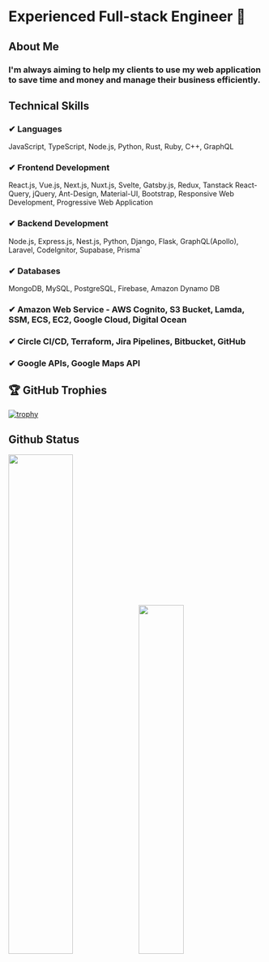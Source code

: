 # Experienced Full-stack Engineer 👋
## About Me
### I'm always aiming to help my clients to use my web application to save time and money and manage their business efficiently.

## Technical Skills
### ✔ Languages
JavaScript, TypeScript, Node.js, Python, Rust, Ruby, C++, GraphQL
### ✔ Frontend Development
React.js, Vue.js, Next.js, Nuxt.js, Svelte, Gatsby.js, Redux, Tanstack React-Query, jQuery, Ant-Design, Material-UI, Bootstrap, Responsive Web Development, Progressive Web Application
### ✔ Backend Development
Node.js, Express.js, Nest.js, Python, Django, Flask, GraphQL(Apollo), Laravel, CodeIgnitor, Supabase, Prisma`
### ✔ Databases
MongoDB, MySQL, PostgreSQL, Firebase, Amazon Dynamo DB
### ✔ Amazon Web Service - AWS Cognito, S3 Bucket, Lamda, SSM, ECS, EC2, Google Cloud, Digital Ocean
### ✔ Circle CI/CD, Terraform, Jira Pipelines, Bitbucket, GitHub
### ✔ Google APIs, Google Maps API


## 🏆 GitHub Trophies
[![trophy](https://github-profile-trophy.vercel.app/?username=ktopsolutions&column=8)](https://github-profile-trophy.vercel.app/?username=ktopsolutions&column=8)

## Github Status
<div>
<img src="https://github-readme-stats-sigma-five.vercel.app/api?username=ktopsolutions&count_private=true" width="50.25%"/>
<img src="https://github-readme-stats-sigma-five.vercel.app/api/top-langs/?username=ktopsolutions&layout=compact" width="42%"/>
</div>
